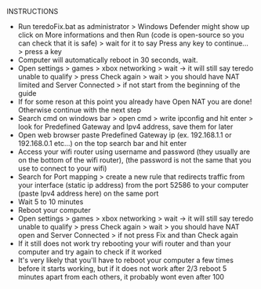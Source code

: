 INSTRUCTIONS

- Run teredoFix.bat as administrator > Windows Defender might show up click on More informations and then Run (code is open-source so you can check that it is safe) > wait for it to say Press any key to continue... > press a key
- Computer will automatically reboot in 30 seconds, wait.
- Open settings > games > xbox networking > wait -> it will still say teredo unable to qualify > 
press Check again > wait > you should have NAT limited and Server Connected > if not start from the beginning of the guide
- If for some reson at this point you already have Open NAT you are done! Otherwise continue with the next step
- Search cmd on windows bar > open cmd > write ipconfig and hit enter > look for Predefined Gateway and Ipv4 address, save them for later
- Open web browser paste Predefined Gateway ip (ex. 192.168.1.1 or 192.168.0.1 etc...) on the top search bar and hit enter
- Access your wifi router using username and password (they usually are on the bottom of the wifi router), (the password is not the same that you use to connect to your wifi)
- Search for Port mapping > create a new rule that redirects traffic from your interface (static ip address) from the port 52586 to your computer (paste Ipv4 address here) on the same port
- Wait 5 to 10 minutes
- Reboot your computer
- Open settings > games > xbox networking > wait -> it will still say teredo unable to qualify > 
press Check again > wait > you should have NAT open and Server Connected > if not press Fix and than Check again
- If it still does not work try rebooting your wifi router and than your computer and try again to check if it worked
- It's very likely that you'll have to reboot your computer a few times before it starts working, but if it does not work after 2/3 reboot 5 minutes apart from each others, it probably wont even after 100
